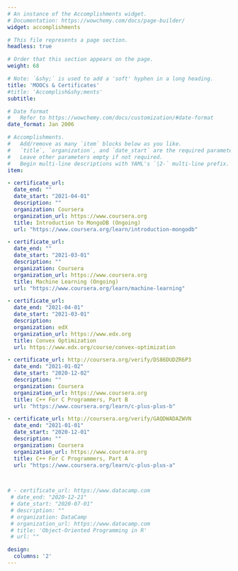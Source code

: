 ```yaml
---
# An instance of the Accomplishments widget.
# Documentation: https://wowchemy.com/docs/page-builder/
widget: accomplishments

# This file represents a page section.
headless: true

# Order that this section appears on the page.
weight: 68

# Note: `&shy;` is used to add a 'soft' hyphen in a long heading.
title: 'MOOCs & Certificates'
#title: 'Accomplish&shy;ments'
subtitle:

# Date format
#   Refer to https://wowchemy.com/docs/customization/#date-format
date_format: Jan 2006

# Accomplishments.
#   Add/remove as many `item` blocks below as you like.
#   `title`, `organization`, and `date_start` are the required parameters.
#   Leave other parameters empty if not required.
#   Begin multi-line descriptions with YAML's `|2-` multi-line prefix.
item:

- certificate_url: 
  date_end: ""
  date_start: "2021-04-01"
  description: ""
  organization: Coursera
  organization_url: https://www.coursera.org
  title: Introduction to MongoDB (Ongoing)
  url: "https://www.coursera.org/learn/introduction-mongodb"

- certificate_url: 
  date_end: ""
  date_start: "2021-03-01"
  description: ""
  organization: Coursera
  organization_url: https://www.coursera.org
  title: Machine Learning (Ongoing)
  url: "https://www.coursera.org/learn/machine-learning"

- certificate_url: 
  date_end: "2021-04-01"
  date_start: "2021-03-01"
  description: 
  organization: edX
  organization_url: https://www.edx.org
  title: Convex Optimization
  url: https://www.edx.org/course/convex-optimization

- certificate_url: http://coursera.org/verify/DS86DUDZR6P3
  date_end: "2021-01-02"
  date_start: "2020-12-02"
  description: ""
  organization: Coursera
  organization_url: https://www.coursera.org
  title: C++ For C Programmers, Part B
  url: "https://www.coursera.org/learn/c-plus-plus-b"

- certificate_url: http://coursera.org/verify/GAQDWADAZWVN
  date_end: "2021-01-01"
  date_start: "2020-12-01"
  description: ""
  organization: Coursera
  organization_url: https://www.coursera.org
  title: C++ For C Programmers, Part A
  url: "https://www.coursera.org/learn/c-plus-plus-a"
  


# - certificate_url: https://www.datacamp.com
 # date_end: "2020-12-21"
 # date_start: "2020-07-01"
 # description: ""
 # organization: DataCamp
 # organization_url: https://www.datacamp.com
 # title: 'Object-Oriented Programming in R'
 # url: ""

design:
  columns: '2' 
---
```


